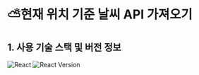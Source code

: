 # ⛅현재 위치 기준 날씨 API 가져오기


## 1. 사용 기술 스택 및 버전 정보
![React](https://img.shields.io/badge/React-20232A?style=for-the-badge&logo=react&logoColor=61DAFB) 
![React Version](https://img.shields.io/badge/version-1.1.1-critical.svg)
